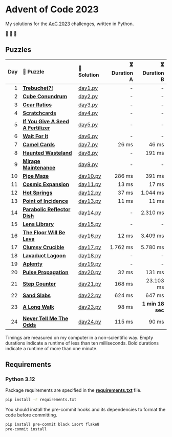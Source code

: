 # Advent of Code 2023

My solutions for the [AoC 2023](https://adventofcode.com/2023) challenges, written in Python.

🎄 🎄 🎄

## Puzzles

| Day | 🧩 Puzzle                                                                  | 🐍 Solution              | ⏳ Duration A |    ⏳ Duration B |
| --: | :------------------------------------------------------------------------- | :----------------------- | ------------: | ---------------: |
|   1 | **[Trebuchet?!](https://adventofcode.com/2023/day/1)**                     | [day1.py](src/day1.py)   |             - |                - |
|   2 | **[Cube Conundrum](https://adventofcode.com/2023/day/2)**                  | [day2.py](src/day2.py)   |             - |                - |
|   3 | **[Gear Ratios](https://adventofcode.com/2023/day/3)**                     | [day3.py](src/day3.py)   |             - |                - |
|   4 | **[Scratchcards](https://adventofcode.com/2023/day/4)**                    | [day4.py](src/day4.py)   |             - |                - |
|   5 | **[If You Give A Seed A Fertilizer](https://adventofcode.com/2023/day/5)** | [day5.py](src/day5.py)   |             - |                - |
|   6 | **[Wait For It](https://adventofcode.com/2023/day/6)**                     | [day6.py](src/day6.py)   |             - |                - |
|   7 | **[Camel Cards](https://adventofcode.com/2023/day/7)**                     | [day7.py](src/day7.py)   |         26 ms |            46 ms |
|   8 | **[Haunted Wasteland](https://adventofcode.com/2023/day/8)**               | [day8.py](src/day8.py)   |             - |           191 ms |
|   9 | **[Mirage Maintenance](https://adventofcode.com/2023/day/9)**              | [day9.py](src/day9.py)   |             - |                - |
|  10 | **[Pipe Maze](https://adventofcode.com/2023/day/10)**                      | [day10.py](src/day10.py) |        286 ms |           391 ms |
|  11 | **[Cosmic Expansion](https://adventofcode.com/2023/day/11)**               | [day11.py](src/day11.py) |         13 ms |            17 ms |
|  12 | **[Hot Springs](https://adventofcode.com/2023/day/12)**                    | [day12.py](src/day12.py) |         37 ms |         1.044 ms |
|  13 | **[Point of Incidence](https://adventofcode.com/2023/day/13)**             | [day13.py](src/day13.py) |         11 ms |            11 ms |
|  14 | **[Parabolic Reflector Dish](https://adventofcode.com/2023/day/14)**       | [day14.py](src/day14.py) |             - |         2.310 ms |
|  15 | **[Lens Library](https://adventofcode.com/2023/day/15)**                   | [day15.py](src/day15.py) |             - |                - |
|  16 | **[The Floor Will Be Lava](https://adventofcode.com/2023/day/16)**         | [day16.py](src/day16.py) |         12 ms |         3.409 ms |
|  17 | **[Clumsy Crucible](https://adventofcode.com/2023/day/17)**                | [day17.py](src/day17.py) |      1.762 ms |         5.780 ms |
|  18 | **[Lavaduct Lagoon](https://adventofcode.com/2023/day/18)**                | [day18.py](src/day18.py) |             - |                - |
|  19 | **[Aplenty](https://adventofcode.com/2023/day/19)**                        | [day19.py](src/day19.py) |             - |                - |
|  20 | **[Pulse Propagation](https://adventofcode.com/2023/day/20)**              | [day20.py](src/day20.py) |         32 ms |           131 ms |
|  21 | **[Step Counter](https://adventofcode.com/2023/day/21)**                   | [day21.py](src/day21.py) |        168 ms |        23.103 ms |
|  22 | **[Sand Slabs](https://adventofcode.com/2023/day/22)**                     | [day22.py](src/day22.py) |        624 ms |           647 ms |
|  23 | **[A Long Walk](https://adventofcode.com/2023/day/23)**                    | [day23.py](src/day23.py) |         98 ms | **1 min 18 sec** |
|  24 | **[Never Tell Me The Odds](https://adventofcode.com/2023/day/24)**         | [day24.py](src/day24.py) |        115 ms |            90 ms |

Timings are measured on my computer in a non-scientific way.
Empty durations indicate a runtime of less than ten milliseconds.
Bold durations indicate a runtime of more than one minute.

## Requirements

### Python 3.12

Package requirements are specified in the **[requirements.txt](requirements.txt)** file.

```sh
pip install -r requirements.txt
```

You should install the pre-commit hooks and its dependencies to format the code before committing.

```sh
pip install pre-commit black isort flake8
pre-commit install
```
